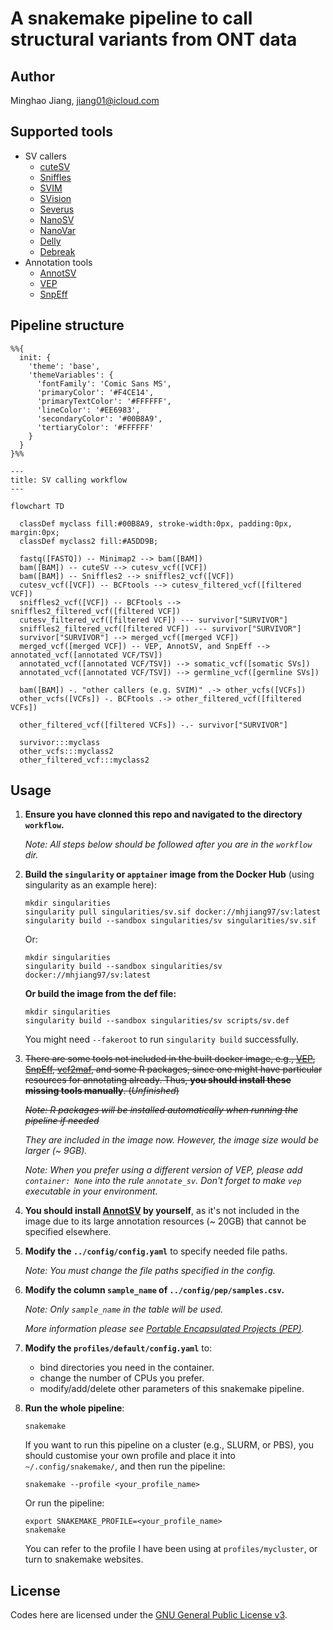 # A snakemake pipeline to call structural variants from ONT data

## Author

Minghao Jiang, <jiang01@icloud.com>

## Supported tools

- SV callers
   - [cuteSV](https://github.com/tjiangHIT/cuteSV)
   - [Sniffles](https://github.com/fritzsedlazeck/Sniffles)
   - [SVIM](https://github.com/eldariont/svim)
   - [SVision](https://github.com/xjtu-omics/SVision)
   - [Severus](https://github.com/KolmogorovLab/Severus)
   - [NanoSV](https://github.com/mroosmalen/nanosv)
   - [NanoVar](https://github.com/cytham/nanovar)
   - [Delly](https://github.com/dellytools/delly)
   - [Debreak](https://github.com/Maggi-Chen/DeBreak)
- Annotation tools
   - [AnnotSV](https://github.com/lgmgeo/AnnotSV)
   - [VEP](https://www.ensembl.org/info/docs/tools/vep/index.html)
   - [SnpEff](http://pcingola.github.io/SnpEff/)

## Pipeline structure

```mermaid
%%{
  init: {
    'theme': 'base',
    'themeVariables': {
      'fontFamily': 'Comic Sans MS',
      'primaryColor': '#F4CE14',
      'primaryTextColor': '#FFFFFF',
      'lineColor': '#EE6983',
      'secondaryColor': '#00B8A9',
      'tertiaryColor': '#FFFFFF'
    }
  }
}%%

---
title: SV calling workflow
---

flowchart TD

  classDef myclass fill:#00B8A9, stroke-width:0px, padding:0px, margin:0px;
  classDef myclass2 fill:#A5DD9B;

  fastq([FASTQ]) -- Minimap2 --> bam([BAM])
  bam([BAM]) -- cuteSV --> cutesv_vcf([VCF])
  bam([BAM]) -- Sniffles2 --> sniffles2_vcf([VCF])
  cutesv_vcf([VCF]) -- BCFtools --> cutesv_filtered_vcf([filtered VCF])
  sniffles2_vcf([VCF]) -- BCFtools --> sniffles2_filtered_vcf([filtered VCF])
  cutesv_filtered_vcf([filtered VCF]) --- survivor["SURVIVOR"]
  sniffles2_filtered_vcf([filtered VCF]) --- survivor["SURVIVOR"]
  survivor["SURVIVOR"] --> merged_vcf([merged VCF])
  merged_vcf([merged VCF]) -- VEP, AnnotSV, and SnpEff --> annotated_vcf([annotated VCF/TSV])
  annotated_vcf([annotated VCF/TSV]) --> somatic_vcf([somatic SVs])
  annotated_vcf([annotated VCF/TSV]) --> germline_vcf([germline SVs])

  bam([BAM]) -. "other callers (e.g. SVIM)" .-> other_vcfs([VCFs])
  other_vcfs([VCFs]) -. BCFtools .-> other_filtered_vcf([filtered VCFs])

  other_filtered_vcf([filtered VCFs]) -.- survivor["SURVIVOR"]

  survivor:::myclass
  other_vcfs:::myclass2
  other_filtered_vcf:::myclass2
```


## Usage

1. **Ensure you have clonned this repo and navigated to the directory `workflow`.**

   *Note: All steps below should be followed after you are in the `workflow` dir.*

2. **Build the `singularity` or `apptainer` image from the Docker Hub** (using singularity as an example here):

   ```shell
   mkdir singularities
   singularity pull singularities/sv.sif docker://mhjiang97/sv:latest
   singularity build --sandbox singularities/sv singularities/sv.sif
   ```

   Or:

   ```shell
   mkdir singularities
   singularity build --sandbox singularities/sv docker://mhjiang97/sv:latest
   ```

   **Or build the image from the def file:**

   ```shell
   mkdir singularities
   singularity build --sandbox singularities/sv scripts/sv.def
   ```

   You might need `--fakeroot` to run `singularity build` successfully.

3. ~~There are some tools not included in the built docker image, e.g., [VEP](https://www.ensembl.org/info/docs/tools/vep/index.html), [SnpEff](http://pcingola.github.io/SnpEff/), [vcf2maf](https://github.com/mskcc/vcf2maf), and some R packages, since one might have particular resources for annotating already. Thus, **you should install these missing tools manually**. (*Unfinished*)~~

   ~~*Note: R packages will be installed automatically when running the pipeline if needed*~~

   *They are included in the image now. However, the image size would be larger (~ 9GB).*

   *Note: When you prefer using a different version of VEP, please add `container: None` into the rule `annotate_sv`. Don't forget to make `vep` executable in your environment.*

4. **You should install [AnnotSV](https://github.com/lgmgeo/AnnotSV) by yourself**, as it's not included in the image due to its large annotation resources (~ 20GB) that cannot be specified elsewhere.

5. **Modify the `../config/config.yaml`** to specify needed file paths.

   *Note: You must change the file paths specified in the config.*

6. **Modify the column `sample_name` of `../config/pep/samples.csv`.**

   *Note: Only `sample_name` in the table will be used.*

   *More information please see [Portable Encapsulated Projects (PEP)](https://pep.databio.org).*

7. **Modify the `profiles/default/config.yaml`** to:

   - bind directories you need in the container.
   - change the number of CPUs you prefer.
   - modify/add/delete other parameters of this snakemake pipeline.

8. **Run the whole pipeline**:

   ```shell
   snakemake
   ```

   If you want to run this pipeline on a cluster (e.g., SLURM, or PBS), you should customise your own profile and place it into `~/.config/snakemake/`, and then run the pipeline:

   ```shell
   snakemake --profile <your_profile_name>
   ```

   Or run the pipeline:

   ```shell
   export SNAKEMAKE_PROFILE=<your_profile_name>
   snakemake
   ```

   You can refer to the profile I have been using at `profiles/mycluster`, or turn to snakemake websites.

## License

Codes here are licensed under the [GNU General Public License v3](http://www.gnu.org/licenses/gpl-3.0.html).
